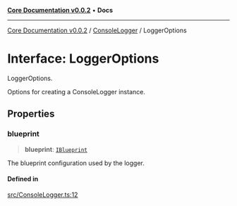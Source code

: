 [**Core Documentation v0.0.2**](../../README.md) • **Docs**

***

[Core Documentation v0.0.2](../../modules.md) / [ConsoleLogger](../README.md) / LoggerOptions

# Interface: LoggerOptions

LoggerOptions.

Options for creating a ConsoleLogger instance.

## Properties

### blueprint

> **blueprint**: [`IBlueprint`](../../definitions/type-aliases/IBlueprint.md)

The blueprint configuration used by the logger.

#### Defined in

[src/ConsoleLogger.ts:12](https://github.com/stonemjs/core/blob/dd7eaec566465ef84c36b87b824f8ea9ab76e8fa/src/ConsoleLogger.ts#L12)
